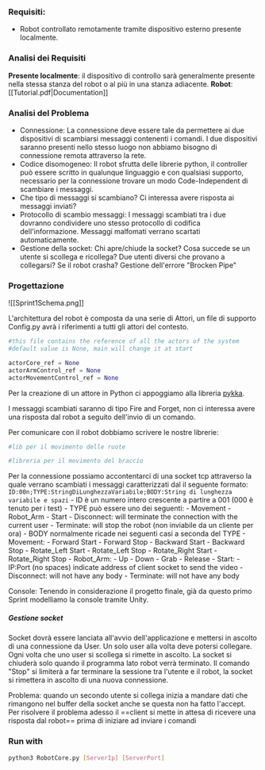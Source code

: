 ### Requisiti:
- Robot controllato remotamente tramite dispositivo esterno presente localmente.

### Analisi dei Requisiti
__Presente localmente__: il dispositivo di controllo sarà generalmente presente nella stessa stanza del robot o al più in una stanza adiacente.
__Robot__: [[Tutorial.pdf|Documentation]]

### Analisi del Problema
- Connessione:
	La connessione deve essere tale da permettere ai due dispositivi di scambiarsi messaggi contenenti i comandi. I due dispositivi saranno presenti nello stesso luogo non abbiamo bisogno di connessione remota attraverso la rete.
- Codice disomogeneo:
	Il robot sfrutta delle librerie python, il controller può essere scritto in qualunque linguaggio e con qualsiasi supporto, necessario per la connessione trovare un modo Code-Independent di scambiare i messaggi.
- Che tipo di messaggi si scambiano?
	Ci interessa avere risposta ai messaggi inviati?
- Protocollo di scambio messaggi:
	I messaggi scambiati tra i due dovranno condividere uno stesso protocollo di codifica dell'informazione. Messaggi malfomati verrano scartati automaticamente.
- Gestione della socket:
	Chi apre/chiude la socket? Cosa succede se un utente si scollega e ricollega? Due utenti diversi che provano a collegarsi?
	Se il robot crasha? Gestione dell'errore "Brocken Pipe"

### Progettazione

![[Sprint1Schema.png]]

L'architettura del robot è composta da una serie di Attori, un file di supporto Config.py avrà i riferimenti a tutti gli attori del contesto.
```python
#this file contains the reference of all the actors of the system 
#default value is None, main will change it at start

actorCore_ref = None
actorArmControl_ref = None
actorMovementControl_ref = None
```
Per la creazione di un attore in Python ci appoggiamo alla libreria [pykka](https://pykka.readthedocs.io/en/stable/quickstart/).

I messaggi scambiati saranno di tipo Fire and Forget, non ci interessa avere una risposta dal robot a seguito dell'invio di un comando.

Per comunicare con il robot dobbiamo scrivere le nostre librerie:
```python
#lib per il movimento delle ruote
```

```python
#libreria per il movimento del braccio
```

Per la connessione possiamo accontentarci di una socket tcp attraverso la quale verrano scambiati i messaggi caratterizzati dal il seguente formato:
`ID:00n;TYPE:StringDiLunghezzaVariabile;BODY:String di lunghezza variabile e spazi`
	- ID è un numero intero crescente a partire a 001 (000 è tenuto per i test)
	- TYPE può essere uno dei seguenti:
		- Movement
		- Robot_Arm
		- Start
		- Disconnect: will terminate the connection with the current user
		- Terminate: will stop the robot (non inviabile da un cliente per ora)
	- BODY normalmente ricade nei seguenti casi a seconda del TYPE
		- Movement:
			- Forward Start
			- Forward Stop
			- Backward Start
			- Backward Stop
			- Rotate_Left Start
			- Rotate_Left Stop
			- Rotate_Right Start
			- Rotate_Right Stop
		- Robot_Arm:
			- Up
			- Down
			- Grab
			- Release
		- Start:
			- IP:Port (no spaces) indicate address of client socket to send the video
		- Disconnect: will not have any body
		- Terminate: will not have any body

Console: Tenendo in considerazione il progetto finale, già da questo primo Sprint modelliamo la console tramite Unity.

##### Gestione socket
Socket dovrà essere lanciata all'avvio dell'applicazione e mettersi in ascolto di una connessione da User. Un solo user alla volta deve potersi collegare.
Ogni volta che uno user si scollega si rimette in ascolto.
La socket si chiuderà solo quando il programma lato robot verrà terminato.
Il comando "Stop" si limiterà a far terminare la sessione tra l'utente e il robot, la socket si rimettera in ascolto di una nuova connessione.

Problema: quando un secondo utente si collega inizia a mandare dati che rimangono nel buffer della socket anche se questa non ha fatto l'accept. Per risolvere il problema adesso il ==client si mette in attesa di ricevere una risposta dal robot== prima di iniziare ad inviare i comandi

### Run with
``` bash
python3 RobotCore.py [ServerIp] [ServerPort]
```



